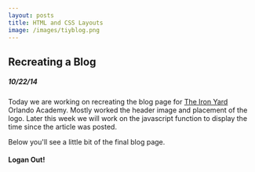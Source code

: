 ```yaml
---
layout: posts
title: HTML and CSS Layouts
image: /images/tiyblog.png
---
```


## Recreating a Blog

##### 10/22/14

Today we are working on recreating the blog page for [The Iron Yard](theironyard.com)
Orlando Academy. Mostly worked the header image and placement of the logo.
Later this week we will work on the javascript function to display the time
since the article was posted.


Below you'll see a little bit of the final blog page.

#### Logan Out!
